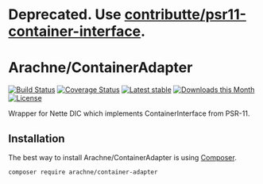 Deprecated. Use [contributte/psr11-container-interface](https://github.com/contributte/psr11-container-interface).
====

Arachne/ContainerAdapter
====

[![Build Status](https://img.shields.io/travis/Arachne/ContainerAdapter/master.svg?style=flat-square)](https://travis-ci.org/Arachne/ContainerAdapter/branches)
[![Coverage Status](https://img.shields.io/coveralls/Arachne/ContainerAdapter/master.svg?style=flat-square)](https://coveralls.io/github/Arachne/ContainerAdapter?branch=master)
[![Latest stable](https://img.shields.io/packagist/v/arachne/container-adapter.svg?style=flat-square)](https://packagist.org/packages/arachne/container-adapter)
[![Downloads this Month](https://img.shields.io/packagist/dm/arachne/container-adapter.svg?style=flat-square)](https://packagist.org/packages/arachne/container-adapter)
[![License](https://img.shields.io/badge/license-MIT-blue.svg?style=flat-square)](https://github.com/Arachne/ContainerAdapter/blob/master/license.md)

Wrapper for Nette DIC which implements ContainerInterface from PSR-11.

Installation
----

The best way to install Arachne/ContainerAdapter is using [Composer](http://getcomposer.org/).

```sh
composer require arachne/container-adapter
```
